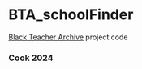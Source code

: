 # BTA_schoolFinder
[Black Teacher Archive](https://curiosity.lib.harvard.edu/black-teacher-archive) project code
### Cook 2024
